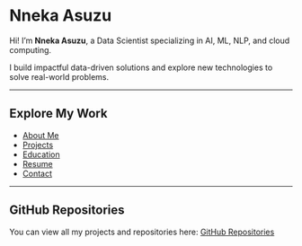 # Nneka Asuzu

Hi! I’m **Nneka Asuzu**, a Data Scientist specializing in AI, ML, NLP, and cloud computing.  

I build impactful data-driven solutions and explore new technologies to solve real-world problems.

---

## Explore My Work

- [About Me](https://nnekaasuzu.github.io/about/)  
- [Projects](https://nnekaasuzu.github.io/projects/)  
- [Education](https://nnekaasuzu.github.io/education/)  
- [Resume](https://nnekaasuzu.github.io/resume/)  
- [Contact](https://nnekaasuzu.github.io/contact/)

---

## GitHub Repositories

You can view all my projects and repositories here: [GitHub Repositories](https://github.com/NnekaAsuzu)
